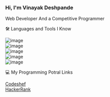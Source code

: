 ### Hi, I'm Vinayak Deshpande
Web Developer And a Competitive Programmer


🛠 Languages and Tools I Know

![image](https://user-images.githubusercontent.com/78643764/169901726-dd7d0d86-c895-498a-b291-09d8ba559f09.png)
<br>
![image](https://user-images.githubusercontent.com/78643764/169901877-1f7f3087-b0b0-4601-abe9-416871e22fee.png)
<br>
![image](https://user-images.githubusercontent.com/78643764/169901762-6ee031e2-8519-4a95-8081-c66b62ffc45d.png)
<br>
![image](https://user-images.githubusercontent.com/78643764/169902061-d321f29f-b8b5-4684-8852-248ed9657fa0.png)
<br>
![image](https://user-images.githubusercontent.com/78643764/169901662-4e73a52b-a836-4125-9666-484722cec993.png)

💻 My Programming Potral Links

<a href="https://www.codechef.com/users/vi_nayak_1234" target="_blank">Codeshef</a>
<br>
<a href="https://www.hackerrank.com/vdeshpande551?hr_r=1" target="_blank">HackerRank</a>

  

<!--
**vinayakdeshpande1/vinayakdeshpande1** is a ✨ _special_ ✨ repository because its `README.md` (this file) appears on your GitHub profile.

Here are some ideas to get you started:

- 🔭 I’m currently working on ...
- 🌱 I’m currently learning ...
- 👯 I’m looking to collaborate on ...
- 🤔 I’m looking for help with ...
- 💬 Ask me about ...
- 📫 How to reach me: ...
- 😄 Pronouns: ...
- ⚡ Fun fact: ...
-->
